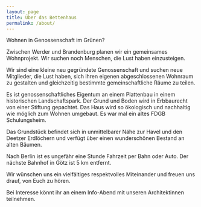 ```yaml
---
layout: page
title: Über das Bettenhaus
permalink: /about/
---
```


Wohnen in Genossenschaft im Grünen?

Zwischen Werder und Brandenburg planen wir ein gemeinsames Wohnprojekt.
Wir suchen noch Menschen, die Lust haben einzusteigen.

Wir sind eine kleine neu gegründete Genossenschaft und suchen neue Mitglieder, die Lust haben, sich ihren eigenen abgeschlossenen Wohnraum zu gestalten und gleichzeitig bestimmte gemeinschaftliche Räume zu teilen.

Es ist genossenschaftliches Eigentum an einem Plattenbau in einem historischen Landschaftspark. Der Grund und Boden wird in Erbbaurecht von einer Stiftung gepachtet. Das Haus wird so ökologisch und nachhaltig wie möglich zum Wohnen umgebaut. Es war mal ein altes FDGB Schulungsheim.

Das Grundstück befindet sich in unmittelbarer Nähe zur Havel und den Deetzer Erdlöchern und verfügt über einen wunderschönen Bestand an alten Bäumen.

Nach Berlin ist es ungefähr eine Stunde Fahrzeit per Bahn oder Auto. Der nächste Bahnhof in Götz ist 5 km entfernt.

Wir wünschen uns ein vielfältiges respektvolles Miteinander und freuen uns drauf, von Euch zu hören.

Bei Interesse könnt ihr an einem Info-Abend mit unseren Architektinnen teilnehmen.


